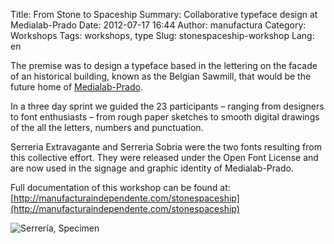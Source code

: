 Title: From Stone to Spaceship
Summary: Collaborative typeface design at Medialab-Prado
Date: 2012-07-17 16:44
Author: manufactura
Category: Workshops
Tags: workshops, type
Slug: stonespaceship-workshop
Lang: en

The premise was to design a typeface based in the lettering on the facade of an historical building, known as the Belgian Sawmill, that would be the future home of [Medialab-Prado](http://medialab-prado.es/).

In a three day sprint we guided the 23 participants – ranging from designers to font enthusiasts – from rough paper sketches to smooth digital drawings of the all the letters, numbers and punctuation.

Serreria Extravagante and Serreria Sobria were the two fonts resulting from this collective effort. They were released under the Open Font License and are now used in the signage and graphic identity of Medialab-Prado.

Full documentation of this workshop can be found at:  
[http://manufacturaindependente.com/stonespaceship](http://manufacturaindependente.com/stonespaceship)

![Serrería, Specimen]({static}/media/workshop_serreria-specimen.png)
